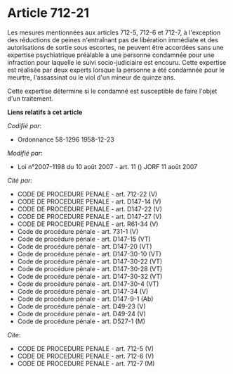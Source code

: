 # Article 712-21

Les mesures mentionnées aux articles 712-5, 712-6 et 712-7, à l'exception des réductions de peines n'entraînant pas de
libération immédiate et des autorisations de sortie sous escortes, ne peuvent être accordées sans une expertise psychiatrique
préalable à une personne condamnée pour une infraction pour laquelle le suivi socio-judiciaire est encouru. Cette expertise
est réalisée par deux experts lorsque la personne a été condamnée pour le meurtre, l'assassinat ou le viol d'un mineur de
quinze ans.

Cette expertise détermine si le condamné est susceptible de faire l'objet d'un traitement.

**Liens relatifs à cet article**

_Codifié par_:

  - Ordonnance 58-1296 1958-12-23

_Modifié par_:

  - Loi n°2007-1198 du 10 août 2007 - art. 11 () JORF 11 août 2007

_Cité par_:

  - CODE DE PROCEDURE PENALE - art. 712-22 (V)
  - CODE DE PROCEDURE PENALE - art. D147-14 (V)
  - CODE DE PROCEDURE PENALE - art. D147-22 (V)
  - CODE DE PROCEDURE PENALE - art. D147-27 (V)
  - CODE DE PROCEDURE PENALE - art. R61-34 (V)
  - Code de procédure pénale - art. 731-1 (V)
  - Code de procédure pénale - art. D147-15 (VT)
  - Code de procédure pénale - art. D147-20 (VT)
  - Code de procédure pénale - art. D147-30-10 (VT)
  - Code de procédure pénale - art. D147-30-22 (VT)
  - Code de procédure pénale - art. D147-30-28 (VT)
  - Code de procédure pénale - art. D147-30-32 (VT)
  - Code de procédure pénale - art. D147-30-4 (VT)
  - Code de procédure pénale - art. D147-34 (V)
  - Code de procédure pénale - art. D147-9-1 (Ab)
  - Code de procédure pénale - art. D49-23 (V)
  - Code de procédure pénale - art. D49-24 (V)
  - Code de procédure pénale - art. D527-1 (M)

_Cite_:

  - CODE DE PROCEDURE PENALE - art. 712-5 (V)
  - CODE DE PROCEDURE PENALE - art. 712-6 (V)
  - CODE DE PROCEDURE PENALE - art. 712-7 (M)
